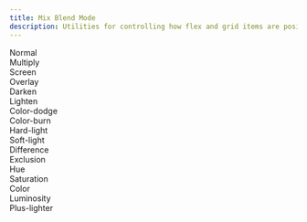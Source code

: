 ```yaml
---
title: Mix Blend Mode
description: Utilities for controlling how flex and grid items are positioned along a container's main axis.
---
```

<div>
    <table-utility prefix="mix-blend" property="mix-blend-mode" class="mb-lg"></table-utility>
    <card-example>
		<div class="relative rounded-md bg-surface-1 p-16 border border-alpha-2">
			<div class="relative gap-10 columns-2 md:columns-3">
				<div class="aspect-tv mix-blend-normal break-inside-avoid mb-16 flex justify-center items-center rounded-md bg-info">
					<span class="text-xs font-semibold"><span class="text-xs text-white font-semibold">Normal</span></span>
				</div>
				<div class="aspect-tv mix-blend-multiply break-inside-avoid mb-16 flex justify-center items-center rounded-md bg-info">
					<span class="text-xs font-semibold"><span class="text-xs text-white font-semibold">Multiply</span></span>
				</div>
				<div class="aspect-tv mix-blend-screen break-inside-avoid mb-16 flex justify-center items-center rounded-md bg-info">
					<span class="text-xs font-semibold"><span class="text-xs text-white font-semibold">Screen</span></span>
				</div>
				<div class="aspect-tv mix-blend-overlay break-inside-avoid mb-16 flex justify-center items-center rounded-md bg-info">
					<span class="text-xs font-semibold"><span class="text-xs text-white font-semibold">Overlay</span></span>
				</div>
				<div class="aspect-tv mix-blend-darken break-inside-avoid mb-16 flex justify-center items-center rounded-md bg-info">
					<span class="text-xs font-semibold"><span class="text-xs text-white font-semibold">Darken</span></span>
				</div>
				<div class="aspect-tv mix-blend-lighten break-inside-avoid mb-16 flex justify-center items-center rounded-md bg-info">
					<span class="text-xs font-semibold"><span class="text-xs text-white font-semibold">Lighten</span></span>
				</div>
				<div class="aspect-tv mix-blend-color-dodge break-inside-avoid mb-16 flex justify-center items-center rounded-md bg-info">
					<span class="text-xs font-semibold"><span class="text-xs text-white font-semibold">Color-dodge</span></span>
				</div>
				<div class="aspect-tv mix-blend-color-burn break-inside-avoid mb-16 flex justify-center items-center rounded-md bg-info">
					<span class="text-xs font-semibold"><span class="text-xs text-white font-semibold">Color-burn</span></span>
				</div>
				<div class="aspect-tv mix-blend-hard-light break-inside-avoid mb-16 flex justify-center items-center rounded-md bg-info">
					<span class="text-xs font-semibold"><span class="text-xs text-white font-semibold">Hard-light</span></span>
				</div>
				<div class="aspect-tv mix-blend-soft-light break-inside-avoid mb-16 flex justify-center items-center rounded-md bg-info">
					<span class="text-xs font-semibold"><span class="text-xs text-white font-semibold">Soft-light</span></span>
				</div>
				<div class="aspect-tv mix-blend-difference break-inside-avoid mb-16 flex justify-center items-center rounded-md bg-info">
					<span class="text-xs font-semibold"><span class="text-xs text-white font-semibold">Difference</span></span>
				</div>
				<div class="aspect-tv mix-blend-exclusion break-inside-avoid mb-16 flex justify-center items-center rounded-md bg-info">
					<span class="text-xs font-semibold"><span class="text-xs text-white font-semibold">Exclusion</span></span>
				</div>
				<div class="aspect-tv mix-blend-hue break-inside-avoid mb-16 flex justify-center items-center rounded-md bg-info">
					<span class="text-xs font-semibold">Hue</span></span>
				</div>
				<div class="aspect-tv mix-blend-saturation break-inside-avoid mb-16 flex justify-center items-center rounded-md bg-info">
					<span class="text-xs font-semibold">Saturation</span></span>
				</div>
				<div class="aspect-tv mix-blend-color break-inside-avoid mb-16 flex justify-center items-center rounded-md bg-info">
					<span class="text-xs font-semibold">Color</span></span>
				</div>
				<div class="aspect-tv mix-blend-luminosity break-inside-avoid mb-16 flex justify-center items-center rounded-md bg-info">
					<span class="text-xs font-semibold">Luminosity</span></span>
				</div>
				<div class="aspect-tv mix-blend-plus-lighter break-inside-avoid mb-16 flex justify-center items-center rounded-md bg-info">
					<span class="text-xs font-semibold">Plus-lighter</span></span>
				</div>
			</div>
		</div>
    </card-example>
</div>